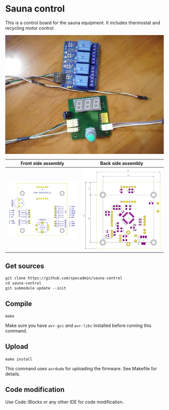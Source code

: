 # Sauna control #

This is a control board for the sauna equipment. It includes thermostat and recycling motor control.

![Result view](https://github.com/specadmin/sauna-control/blob/master/photos/photo_2020-05-21_22-15-29-3.jpg)

| Front side assembly | Back side assembly |
|---|---|
| ![Assembly drawing](https://github.com/specadmin/sauna-control/blob/master/photos/image_718.png) | ![Assembly drawing](https://github.com/specadmin/sauna-control/blob/master/photos/image_719.png) |

## Get sources ##

```
git clone https://github.com/specadmin/sauna-control
cd sauna-control
git submodule update --init
```


## Compile  ##

`make`

Make sure you have `avr-gcc` and `avr-libc` installed before running this command.


## Upload ##

`make install`

This command uses `avrdude` for uploading the firmware. See Makefile for details.



## Code modification ##

Use Code::Blocks or any other IDE for code modification.


